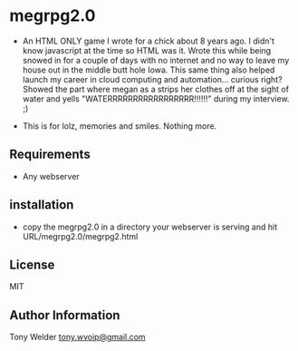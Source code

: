# megrpg2.0 

- An HTML ONLY game I wrote for a chick about 8 years ago.  I didn't know javascript at the time so HTML was it.  Wrote this while being snowed in for a couple of days with no internet and no way to leave my house out in the middle butt hole Iowa.  This same thing also helped launch my career in cloud computing and automation... curious right?  Showed the part where megan as a strips her clothes off at the sight of water and yells "WATERRRRRRRRRRRRRRRRR!!!!!!" during my interview. ;)

- This is for lolz, memories and smiles.  Nothing more.

## Requirements

- Any webserver

## installation 

- copy the megrpg2.0 in a directory your webserver is serving and hit  URL/megrpg2.0/megrpg2.html 

## License

MIT

## Author Information

Tony Welder
tony.wvoip@gmail.com
